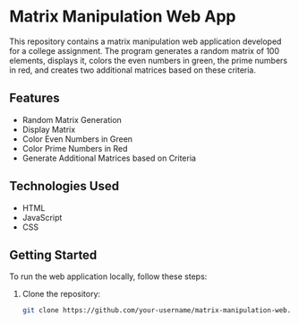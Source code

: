 # Matrix Manipulation Web App

This repository contains a matrix manipulation web application developed for a college assignment. The program generates a random matrix of 100 elements, displays it, colors the even numbers in green, the prime numbers in red, and creates two additional matrices based on these criteria.

## Features

- Random Matrix Generation
- Display Matrix
- Color Even Numbers in Green
- Color Prime Numbers in Red
- Generate Additional Matrices based on Criteria

## Technologies Used

- HTML
- JavaScript
- CSS

## Getting Started

To run the web application locally, follow these steps:

1. Clone the repository:

   ```bash
   git clone https://github.com/your-username/matrix-manipulation-web.git
